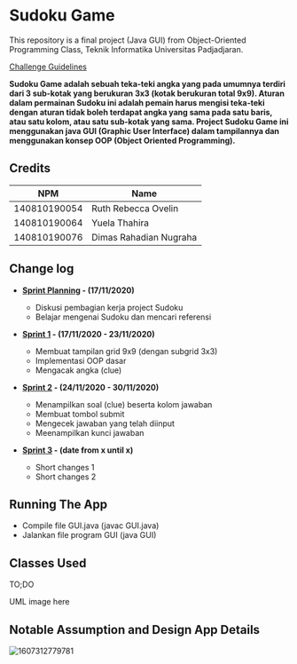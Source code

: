 # Sudoku Game

This repository is a final project (Java GUI) from Object-Oriented Programming Class, Teknik Informatika Universitas Padjadjaran. 

[Challenge Guidelines](challenge-guideline.md)

**Sudoku Game adalah sebuah teka-teki angka yang pada umumnya terdiri dari 3 sub-kotak yang berukuran 3x3 (kotak berukuran total 9x9). Aturan dalam permainan Sudoku ini adalah pemain harus mengisi teka-teki dengan aturan tidak boleh terdapat angka yang sama pada satu baris, atau satu kolom, atau satu sub-kotak yang sama. Project Sudoku Game ini menggunakan java GUI (Graphic User Interface) dalam tampilannya dan menggunakan konsep OOP (Object Oriented Programming).**

## Credits
| NPM           | Name        |
| ------------- |-------------|
| 140810190054  | Ruth Rebecca Ovelin    |
| 140810190064  | Yuela Thahira    |
| 140810190076  | Dimas Rahadian Nugraha |

## Change log
- **[Sprint Planning](changelog/sprint-planning.md) - (17/11/2020)** 
   -  Diskusi pembagian kerja project Sudoku
   - Belajar mengenai Sudoku dan mencari referensi

- **[Sprint 1](changelog/sprint-1.md) - (17/11/2020 - 23/11/2020)** 
   - Membuat tampilan grid 9x9 (dengan subgrid 3x3)
   - Implementasi OOP dasar
   - Mengacak angka (clue)

- **[Sprint 2](changelog/sprint-2.md) - (24/11/2020 - 30/11/2020)** 
   - Menampilkan soal (clue) beserta kolom jawaban
   - Membuat tombol submit
   - Mengecek jawaban yang telah diinput
   - Meenampilkan kunci jawaban
   
- **[Sprint 3](changelog/sprint-3.md) - (date from x until x)** 
   - Short changes 1
   - Short changes 2

## Running The App
   - Compile file GUI.java (javac GUI.java)
   - Jalankan file program GUI (java GUI)

## Classes Used

TO;DO

UML image here

## Notable Assumption and Design App Details

![1607312779781](https://user-images.githubusercontent.com/61409523/101307774-d1aeee00-387a-11eb-86f9-a2980bf16099.jpg)


